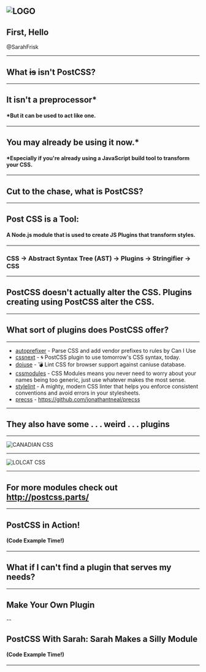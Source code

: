 ![LOGO](https://avatars1.githubusercontent.com/u/8296347?v=3&s=400)
---

## First, Hello

@SarahFrisk

---

## What ~~is~~ isn't PostCSS?

---

## It isn't a preprocessor*
#### *But it can be used to act like one.

---

## You may already be using it now.*
#### *Especially if you're already using a JavaScript build tool to transform your CSS.

---

## Cut to the chase, what is PostCSS?

---

## Post CSS is a Tool:
#### A Node.js module that is used to create JS Plugins that transform styles.

---

### CSS -> Abstract Syntax Tree (AST) -> Plugins -> Stringifier -> CSS

---

## PostCSS doesn't actually alter the CSS. Plugins creating using PostCSS alter the CSS.

---

## What sort of plugins does PostCSS offer?

---

* [autoprefixer](https://github.com/postcss/autoprefixer) - Parse CSS and add vendor prefixes to rules by Can I Use
* [cssnext](https://github.com/MoOx/postcss-cssnext) - 🌀 PostCSS plugin to use tomorrow's CSS syntax, today.
* [doiuse](https://github.com/anandthakker/doiuse) - 💣 Lint CSS for browser support against caniuse database.
* [cssmodules](https://github.com/css-modules/css-modules) - CSS Modules means you never need to worry about your names being too generic, just use whatever makes the most sense.
* [stylelint](https://stylelint.io/) - A mighty, modern CSS linter that helps you enforce consistent conventions and avoid errors in your stylesheets.
* [precss](https://github.com/jonathantneal/precss) - https://github.com/jonathantneal/precss

---

## They also have some . . . weird . . . plugins

---

![CANADIAN CSS](https://github.com/chancancode/postcss-canadian-stylesheets/raw/master/canadian-stylesheets.png)

---

![LOLCAT CSS](https://camo.githubusercontent.com/9e205b7b3f0a9eada6e6eef651f9cb203ce22a33/687474703a2f2f692e696d6775722e636f6d2f5647646d4a66782e6a7067)

---

## For more modules check out http://postcss.parts/

--- 

## PostCSS in Action!
#### (Code Example Time!)

---

## What if I can't find a plugin that serves my needs?

---

## Make Your Own Plugin

-- 

## PostCSS With Sarah: Sarah Makes a Silly Module
#### (Code Example Time!)

---
